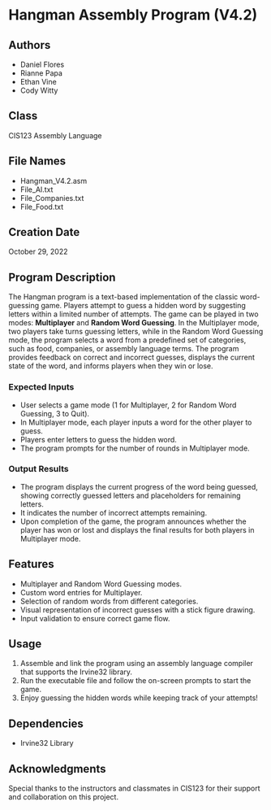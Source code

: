 # Hangman Assembly Program (V4.2)

## Authors
- Daniel Flores
- Rianne Papa
- Ethan Vine
- Cody Witty

## Class
CIS123 Assembly Language

## File Names
- Hangman_V4.2.asm
- File_AI.txt
- File_Companies.txt
- File_Food.txt

## Creation Date
October 29, 2022

## Program Description
The Hangman program is a text-based implementation of the classic word-guessing game. Players attempt to guess a hidden word by suggesting letters within a limited number of attempts. The game can be played in two modes: **Multiplayer** and **Random Word Guessing**. In the Multiplayer mode, two players take turns guessing letters, while in the Random Word Guessing mode, the program selects a word from a predefined set of categories, such as food, companies, or assembly language terms. The program provides feedback on correct and incorrect guesses, displays the current state of the word, and informs players when they win or lose.

### Expected Inputs
- User selects a game mode (1 for Multiplayer, 2 for Random Word Guessing, 3 to Quit).
- In Multiplayer mode, each player inputs a word for the other player to guess.
- Players enter letters to guess the hidden word.
- The program prompts for the number of rounds in Multiplayer mode.

### Output Results
- The program displays the current progress of the word being guessed, showing correctly guessed letters and placeholders for remaining letters.
- It indicates the number of incorrect attempts remaining.
- Upon completion of the game, the program announces whether the player has won or lost and displays the final results for both players in Multiplayer mode.

## Features
- Multiplayer and Random Word Guessing modes.
- Custom word entries for Multiplayer.
- Selection of random words from different categories.
- Visual representation of incorrect guesses with a stick figure drawing.
- Input validation to ensure correct game flow.

## Usage
1. Assemble and link the program using an assembly language compiler that supports the Irvine32 library.
2. Run the executable file and follow the on-screen prompts to start the game.
3. Enjoy guessing the hidden words while keeping track of your attempts!

## Dependencies
- Irvine32 Library

## Acknowledgments
Special thanks to the instructors and classmates in CIS123 for their support and collaboration on this project.
